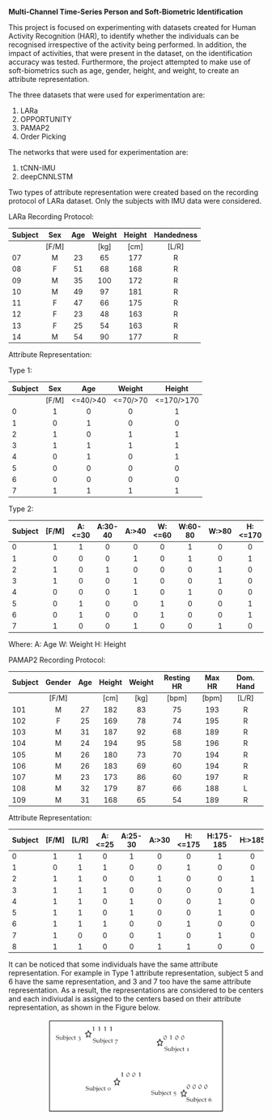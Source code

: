 **Multi-Channel Time-Series Person and Soft-Biometric Identification**

This project is focused on experimenting with datasets created for Human Activity Recognition (HAR), to identify whether the individuals can be recognised irrespective of the activity being performed. In addition, the impact of activities, that were present in the dataset, on the identification accuracy was tested. Furthermore, the project attempted to make use of soft-biometrics such as age, gender, height, and weight, to create an attribute representation. 

The three datasets that were used for experimentation are:
1. LARa
2. OPPORTUNITY
3. PAMAP2
4. Order Picking

The networks that were used for experimentation are:
1. tCNN-IMU
2. deepCNNLSTM

Two types of attribute representation were created based on the recording protocol of LARa dataset. Only the subjects with IMU data were considered. 

LARa Recording Protocol:

| Subject | Sex | Age | Weight | Height | Handedness |
| ------- |:---:|:---:|:------:|:------:|:----------:|
|         |[F/M]|     |  [kg]  |  [cm]  |   [L/R]    |
|   07    |  M  |  23 |   65   |   177  |     R      |
|   08    |  F  |  51 |   68   |   168  |     R      |
|   09    |  M  |  35 |  100   |   172  |     R      |
|   10    |  M  |  49 |   97   |   181  |     R      |
|   11    |  F  |  47 |   66   |   175  |     R      |
|   12    |  F  |  23 |   48   |   163  |     R      |
|   13    |  F  |  25 |   54   |   163  |     R      |
|   14    |  M  |  54 |   90   |   177  |     R      |

Attribute Representation:

Type 1:

| Subject | Sex |   Age   | Weight |  Height  | 
| ------- |:---:|:-------:|:------:|:--------:|
|         |[F/M]|<=40/>40 |<=70/>70|<=170/>170|  
|    0    |  1  |    0    |    0   |     1    |
|    1    |  0  |    1    |    0   |     0    | 
|    2    |  1  |    0    |    1   |     1    | 
|    3    |  1  |    1    |    1   |     1    | 
|    4    |  0  |    1    |    0   |     1    | 
|    5    |  0  |    0    |    0   |     0    |  
|    6    |  0  |    0    |    0   |     0    |   
|    7    |  1  |    1    |    1   |     1    | 

Type 2:
 
| Subject |[F/M]|A:<=30|A:30-40|A:>40|W:<=60|W:60-80|W:>80|H:<=170|H:170-180|H:>180| 
| ------- |:---:|:----:|:-----:|:---:|:----:|:-----:|:---:|:-----:|:-------:|:----:|
|    0    |  1  |  1  |  0  |  0  |  0  |   1  |  0  |  0  |   1   |  0  |
|    1    |  0  |  0  |  0  |  1  |  0  |   1  |  0  |  1  |   0   |  0  |
|    2    |  1  |  0  |  1  |  0  |  0  |   0  |  1  |  0  |   1   |  0  |
|    3    |  1  |  0  |  0  |  1  |  0  |   0  |  1  |  0  |   0   |  1  |
|    4    |  0  |  0  |  0  |  1  |  0  |   1  |  0  |  0  |   1   |  0  |
|    5    |  0  |  1  |  0  |  0  |  1  |   0  |  0  |  1  |   0   |  0  |
|    6    |  0  |  1  |  0  |  0  |  1  |   0  |  0  |  1  |   0   |  0  |
|    7    |  1  |  0  |  0  |  1  |  0  |   0  |  1  |  0  |   1   |  0  |

Where:
  A: Age
  W: Weight
  H: Height
  
PAMAP2 Recording Protocol: 

| Subject | Gender | Age | Height | Weight | Resting HR | Max HR | Dom. Hand |
| ------- |:------:|:---:|:------:|:------:|:----------:|:------:|:---------:|
|         | [F/M]  |     |  [cm]  |  [kg]  |    [bpm]   |  [bpm] |   [L/R]   |
|  101    |   M    | 27  |   182  |   83   |     75     |  193   |     R     |
|  102    |   F    | 25  |   169  |   78   |     74     |  195   |     R     | 
|  103    |   M    | 31  |   187  |   92   |     68     |  189   |     R     |
|  104    |   M    | 24  |   194  |   95   |     58     |  196   |     R     |
|  105    |   M    | 26  |   180  |   73   |     70     |  194   |     R     |
|  106    |   M    | 26  |   183  |   69   |     60     |  194   |     R     |
|  107    |   M    | 23  |   173  |   86   |     60     |  197   |     R     | 
|  108    |   M    | 32  |   179  |   87   |     66     |  188   |     L     | 
|  109    |   M    | 31  |   168  |   65   |     54     |  189   |     R     | 

Attribute Representation: 

| Subject |[F/M]|[L/R]|A:<=25|A:25-30|A:>30|H:<=175|H:175-185|H:>185|W:<=70|W:70-80|W:>80|
| ------- |:---:|:---:|:----:|:-----:|:---:|:-----:|:-------:|:----:|:----:|:-----:|:---:|
|    0    |  1  |  1  |   0  |   1   |  0  |   0   |    1    |   0  |   0  |   0   |  1  | 
|    1    |  0  |  1  |   1  |   0   |  0  |   1   |    0    |   0  |   0  |   1   |  0  |
|    2	   |  1	 |  1	 |   0	 |   0	  |  1	 |   0	  |    0	   |   1	 |   0	 |   0	  |  1  |
|    3	   |  1	 |  1	 |   1	 |   0	  |  0	 |   0	  |    0	   |   1	 |   0	 |   0   | 	1  |
|    4	   |  1	 |  1	 |   0	 |   1	  |  0	 |   0	  |    1    |  	0	 |   0	 |   1	  |  0  |
|    5	   |  1  | 	1	 |   0	 |   1	  |  0	 |   0	  |    1	   |   0	 |   1  |  	0	  |  0  |
|    6	   |  1	 |  1	 |   1  |	  0   | 	0	 |   1	  |    0	   |   0	 |   0  |  	0	  |  1  |
|    7	   |  1	 |  0 	|   0	 |   0	  |  1	 |   0   |	   1	   |   0	 |   0	 |   0	  |  1  |
|    8	   |  1	 |  1	 |   0	 |   0	  |  1	 |   1	  |    0	   |   0  |	  1	 |   0	  |  0  |

    
It can be noticed that some individuals have the same attribute representation. For example in Type 1 attribute representation, subject 5 and 6 have the same representation, and 3 and 7 too have the same attribute representation. As a result, the representations are considered to be centers and each indiviudal is assigned to the centers based on their attribute representation, as shown in the Figure below. 
  
 <p align="center">
 <img src="https://github.com/nilahnair/Annotation_Tool_LARa/blob/master/From_Human_Pose_to_On_Body_Devices_for_Human_Activity_Recognition/Person%20Identification/Images/center.PNG" width="350" title="Type 1 subjects assigned to the centers">
</p>


 

